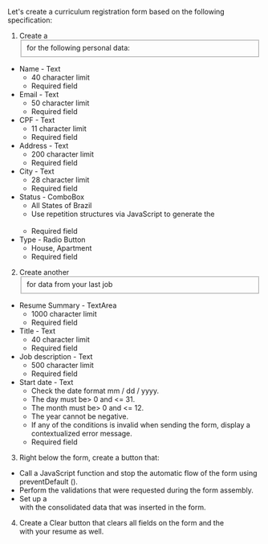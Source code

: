 Let's create a curriculum registration form based on the following specification:

1. Create a <fieldset> for the following personal data:
* Name - Text
  * 40 character limit
  * Required field
* Email - Text
  * 50 character limit
  * Required field
* CPF - Text
  * 11 character limit
  * Required field
* Address - Text
  * 200 character limit
  * Required field
* City - Text
  * 28 character limit
  * Required field
* Status - ComboBox
  * All States of Brazil
  * Use repetition structures via JavaScript to generate the <option>
  * Required field
* Type - Radio Button
  * House, Apartment
  * Required field

2. Create another <fieldset> for data from your last job

* Resume Summary - TextArea
  * 1000 character limit
  * Required field
* Title - Text
  * 40 character limit
  * Required field
* Job description - Text
  * 500 character limit
  * Required field
* Start date - Text
  * Check the date format mm / dd / yyyy.
  * The day must be> 0 and <= 31.
  * The month must be> 0 and <= 12.
  * The year cannot be negative.
  * If any of the conditions is invalid when sending the form, display a contextualized error message.
  * Required field

3. Right below the form, create a button that:

* Call a JavaScript function and stop the automatic flow of the form using preventDefault ().
* Perform the validations that were requested during the form assembly.
* Set up a <div> with the consolidated data that was inserted in the form.

4. Create a Clear button that clears all fields on the form and the <div> with your resume as well.